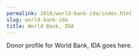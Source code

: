 ```yaml
---
permalink: 2018/world-bank-ida/index.html
slug: world-bank-ida
title: World Bank, IDA
---
```


Donor profile for World Bank, IDA goes here.
